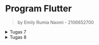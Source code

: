 # Program Flutter

> by Emily Rumia Naomi - 2106652700

<details>
<summary>Tugas 7</summary>

## Tugas 7: *"counter_7"*  

## 💡 Jelaskan apa yang dimaksud dengan stateless widget dan stateful widget dan jelaskan perbedaan dari keduanya.
Stateless Widget adalah widget statis dimana seluruh konfigurasi yang dimuat didalamnya telah diinisiasi sejak awal. Widget ini tidak dapat diubah dan tidak akan pernah berubah. Contoh stateless widget adalah Icon, IconButton, dan Text.

Stateful Widget adalah  sifatnya adalah dinamis, sehingga widget ini dapat diperbaharui kapanpun dibutuhkan berdasarkan user actions atau ketika terjadinya perubahan data. Stateful widget dapat mengubah atau mengupdate tampilan, menambah widget laiinya, mengubah nilai variabel, icon, warna dan masih banyak lagi. Contoh stateful widget adalah Checkbox,  Radio, Form, dan TextField.

## 💡 Sebutkan widget apa saja yang kamu pakai di proyek kali ini dan jelaskan fungsinya.
1. `AppBar`, salah satu bagian yang umumnya digunakan pada sebuah aplikasi sebagai menu petunjuk untuk memudahkan pengguna aplikasi. Menyediakan Properti `title` untuk judul
2. `Center`, memposisikan widget child di tengah
3. `Column`, memposisikan widget chlidren secara vertikal
4. `FloatingActionButton`, seperti button yang ketika di click menjalan suatu fungsi
5. `Text`, menampilkan sebuah string 
6. `Positioned`, mengatur posisi child widget 
7. `Stack`, menampilkan widget child secara bertumpuk 
8. `Visibility`, mengatur visibility widget child
9. `Icon`, graphical icon widget

## 💡 Apa fungsi dari setState()? Jelaskan variabel apa saja yang dapat terdampak dengan fungsi tersebut.
setState() memberitahu flutter framework bahwa ada yang berubah pada State, setelah itu akan melakukan build ulang untuk merubah value pada variabel tersebut. Fungsi ini merencanakan suatu pembaruan ke suatu state objek komponen. Ketika state berubah, komponen merespons dengan me-render ulang. 

Variabel yang terdampak dengan fungsi tersebut dalah variabel yang berubah jika fungsi tersebut dijalankan/dipanggil. Pada tugas ini, variabel _counter yang terdampak yaitu bertambah satu satuan saat fungsi _incrementCounter() dipanggil dan berkurang satu satuan jika _counter lebih dari 0 saat fungsi _decrementCounter() dipanggil.

## 💡 Jelaskan perbedaan antara const dengan final.
Final (variabel yang menggunakan keyword final) diinialisasi pada saat pertama kali digunakan dan hanya disetel sekali. Dengan kata lain nilai final akan diketahui pada saat run-time. final dapat digunakan untuk deklarasi variabel immutable yang `nilainya sudah ataupun belum diketahui pada saat waktu kompilasi berjalan`.

Const dapat digunakan untuk deklarasi variabel immutable yang `nilainya bersifat konstan dan harus sudah diketahui pada saat waktu kompilasi (Compile time) berjalan`, artinya adalah nilai dari variabel tersebut harus sudah di berikan value secara langsung.

## 💡 Jelaskan bagaimana cara kamu mengimplementasikan checklist di atas.
- [x] Membuat sebuah program Flutter baru dengan nama counter_7.<br>
-> Generate proyek Flutter dan masuk ke dalam direktori proyek.<br>
   ```shell
   flutter create counter_7
   cd counter_7
   ```
  -> Jalankan proyek melalui Terminal atau Command Prompt.
     ```shell
     flutter run
     ```
- [x] Mengubah tampilan program menjadi seperti berikut.<br>
  -> Buka file lib/main.dart dengan IDE dan menambahkan kode berikut untuk membuat dua button `-` di bottom-left dan `+` di bottom-right:
   ```shell
   floatingActionButtonLocation: FloatingActionButtonLocation.centerFloat,
   floatingActionButton: Stack(
          fit: StackFit.expand,
          children: [
            Positioned(
              left: 30,
              bottom: 20,
              child: FloatingActionButton(
                tooltip: 'Decrement',
                onPressed: () {},
                child: const Icon(
                  Icons.remove,
                  size: 40,
                ),
              ),
            ),
            Positioned(
              bottom: 20,
              right: 30,
              child: FloatingActionButton(
                tooltip: 'Increment',
                onPressed: () {},
                child: const Icon(
                  Icons.add,
                  size: 40,
                ),
              ),
            ),
          ],
        )
   ```
- [x] Mengimplementasikan logika berikut pada program.
  - [x] Tombol + menambahkan angka sebanyak satu satuan. <br>
  -> Membuat fungsi untuk melakukan logika increment:
    ```shell
    void _incrementCounter() {
      setState(() {
        _counter++;
      });
    }
    ```
    -> Menambahkan kode berikut pada button `+` untuk menjalankan fungsi tersebut ketika di pencet:
    ```shell
    onPressed: _incrementCounter,
    ```
  - [x] Tombol - mengurangi angka sebanyak satu satuan. <br>
  -> Membuat fungsi untuk melakukan logika decrement:
    ```shell
    void _decrementCounter() {
      setState(() {
        _counter--;
      });
    }
    ```
    -> Menambahkan kode berikut pada button `-` untuk menjalankan fungsi tersebut ketika di pencet:
    ```shell
    onPressed: _decrementCounter,
    ```
  - [x] Apabila counter bernilai 0, maka tombol - tidak memiliki efek apapun pada counter.<br>
  -> Menambahkan kodisi if pada fungsi logika decrement, sehingga kode menjadi berikut:
    ```shell
    void _decrementCounter() {
      setState(() {
        if (_counter > 0) {
          _counter--;
        }
      });
    }
    ```
  - [x] Apabila counter bernilai ganjil, maka teks indikator berubah menjadi "GANJIL" dengan warna biru.<br>
  -> Pada class `Widget` tambahkan variabel bool untuk membedakan apakah counter ganjil atau genap
     ```shell
     bool check = _counter % 2 == 0;
     ``` 
    -> Menambahkan kodisi jika check = true, maka counter genap sehingga Text menjadi sebagai berikut:
       ```shell
       check
       ? const Text(
         'GENAP',
          style: TextStyle(color: Colors.red),
       )
      : (kondisi false)
      ```
  - [x] Apabila counter bernilai genap, maka teks indikator berubah menjadi "GENAP" dengan warna merah.<br>
  -> Lengkapi kode untuk handle kondisi jika check = false, maka counter ganjil sehingga Text menjadi sebagai berikut:
     ```shell
     ... (kondisi true) ...
     : const Text(
      'GANJIL',
       style: TextStyle(color: Colors.blue),
     ),
     ```
  - [x] Angka 0 dianggap sebagai angka genap.<br>
  -> `_counter % 2 == 0` sudah memastikan bahwa 0 dianggap sebagai angka genap

</details>

<details>
<summary>Tugas 8</summary>

## Tugas 8: *" budget tracking app"*  

## 💡 Jelaskan perbedaan Navigator.push dan Navigator.pushReplacement.
`Navigator.push` adalah metode yang menampilkan halaman baru di atas halaman sebelumnya (ditimpa). Berbeda dengan `Navigator.pushReplacement` yang mengantikan halaman sebelumnya dengan halaman baru. 

## 💡 Sebutkan widget apa saja yang kamu pakai di proyek kali ini dan jelaskan fungsinya.
1. `AppBar`, salah satu bagian yang umumnya digunakan pada sebuah aplikasi sebagai menu petunjuk untuk memudahkan pengguna aplikasi. Menyediakan Properti `title` untuk judul
2. `Center`, memposisikan widget child di tengah
3. `Column`, memposisikan widget chlidren secara vertikal
4. `Drawer`, panel untuk navigasi
5. `Text`, menampilkan sebuah string 
6. `TextFormField`, input form berupa string
7. `Stack`, menampilkan widget child secara bertumpuk 
8. `Form`, membuat form
9. `Icon`, graphical icon widget
10. `IconButton`, membuat button dengan bentuk sebuah icon
11. `DropdownButton`, input dengan pilihan
12. `Expanded`, mengisi widget child di space yang masih kosong
13. `TextButton`, button dengan sebuah tulisan
14. `Card`, membuat layout card

## 💡 Sebutkan jenis-jenis event yang ada pada Flutter
1. onPressed(), execute suatu fungsi ketika mengklik sebuah button
2. onTap(), execute suatu fungsi ketika mengklik sebuah widget satu kali
3. onChanged(), execute suatu fungsi ketika merubah suatu value pada sebuah widget
4. onSaved(), execute suatu fungsi ketika menyimpan sebuah form

## 💡 Jelaskan bagaimana cara kerja Navigator dalam "mengganti" halaman dari aplikasi Flutter.
Logic navigasi pada flutter bekerja seperti sebuah stack. Stack tersebut juga menyimpan data, bedanya data yang disimpan berupa halaman. Data pada top of stack adalah halaman yang muncul kepada pengguna. Metode push akan menjalankan logic mengganti halaman dengan menambahkan halaman baru pada top of stack sehingga halaman sebelumnya ditimpa (Navigator.push) atau digantikan (Navigator.pushReplacement) dan halaman baru tersebut yang muncul di layar pengguna. Metode pop kebalikannya akan top of stack dan menampilkan halaman sebelumnya kepada pengguna.

## 💡 Jelaskan bagaimana cara kamu mengimplementasikan checklist di atas.
- Membuka folder aplikasi flutter `counter_7` pada tugas 7
- Membuat file `drawer.dart` untuk membuat widget drawer sebagai navigasi antar halaman program counter, tambah budget, dan data budget.
- Membuat file `budget.dart` untuk membuat class `Budget` yang akan menyimpan attribut-attribut dari object `Budget` dan menyimpan semua object `Budget` pada list static `listBudget`.
- Membuat file`form.dart` untuk membuat form yang menerima input `_judul` berupa string dengan widget TextFormField, input _nominal berupa integer dengan widget TextFormField yang nantinya dari string akan di parse menjadi int, dan input `_tipe` berupa stirng dengan widget DropdownButton sehingga terdapat pilihan dari list string yang berisi Pemasukan dan Pengeluaran. Setelah itu, terdapat tombol dengan event onPressed() untuk menyimpan form dan membuat object `Budget` serta menambahkan object pada `listBudget` dengan widget TextButton.
- Membuat file `data.dart` untuk menampilkan semua object yang ada di `listBudget`. Jika tidak ada object maka akan menampilkan tulisan "Tidak ada budget!". Jika ada, maka object akan ditampilkan dengan layout card menggunakan widget card.



